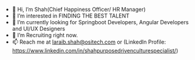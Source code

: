 - 👋 Hi, I’m Shah(Chief Happiness Officer/ HR Manager)
- 👀 I’m interested in FINDING THE BEST TALENT
- 🌱 I’m currently looking for Springboot Developers, Angular Developers and UI/UX Designers
- 💞️ I’m Recruiting right now.
- 📫 Reach me at laraib.shah@ositech.com or (LinkedIn Profile: https://www.linkedin.com/in/shahpurposedrivenculturespecialist/)
<!---
Shah0514/Shah0514 is a ✨ special ✨ repository because its `README.md` (this file) appears on your GitHub profile.
You can click the Preview link to take a look at your changes.
--->
